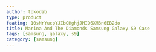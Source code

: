 ```yaml
---
author: tokodab
type: product
featimg: 10sNrYucpYJIbOHghjJMIQ6XM3n6EB2do
title: Marina And The Diamonds Samsung Galaxy S9 Case
tags: [samsung, galaxy, s9]
category: [samsung]
---
```

